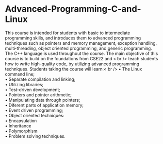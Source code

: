 # Advanced-Programming-C-and-Linux
This course is intended for students with basic to intermediate programming skills, and introduces them to advanced programming techniques such as pointers and memory management, exception handling, multi-threading, object oriented programming, and generic programming. The C++ language is used throughout the course.
The main objective of this course is to build on the foundations from CSE22 and < br /> 
teach students how to write high-quality code, by utilizing advanced programming
techniques. Students taking the course will learn:< br />
• The Linux command line;<br />
• Separate compilation and linking;<br />
• Utilizing libraries;<br />
• Test-driven development;<br />
• Pointers and pointer arithmetic;<br />
• Manipulating data through pointers;<br />
• Diferent parts of application memory; <br />
• Event driven programming;<br />
• Object oriented techniques:<br />
• Encapsulation<br />
• Inheritance<br />
• Polymorphism<br />
• Problem solving techniques.<br />
